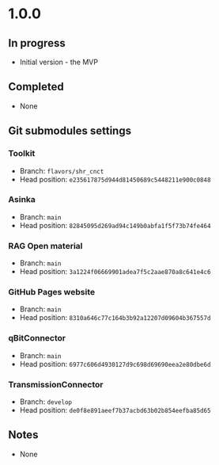 # 1.0.0

## In progress

- Initial version - the MVP

## Completed

- None

## Git submodules settings

### Toolkit

- Branch: `flavors/shr_cnct`
- Head position: `e235617875d944d81450689c5448211e900c0848`

### Asinka

- Branch: `main`
- Head position: `82845095d269ad94c149b0abfa1f5f73b74fe464`

### RAG Open material

- Branch: `main`
- Head position: `3a1224f06669901adea7f5c2aae870a8c641e4c6`

### GitHub Pages website

- Branch: `main`
- Head position: `8310a646c77c164b3b92a12207d09604b367557d`

### qBitConnector

- Branch: `main`
- Head position: `6977c606d4930127d9c698d69690eea2e80dbe6d`

### TransmissionConnector

- Branch: `develop`
- Head position: `de0f8e891aeef7b37acbd63b02b854eefba85d65`

## Notes

- None
